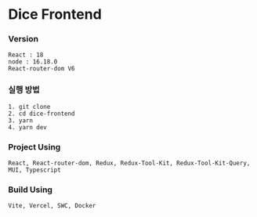 # Dice Frontend

### Version

```
React : 18
node : 16.18.0
React-router-dom V6
```

### 실행 방법

```
1. git clone
2. cd dice-frontend
3. yarn
4. yarn dev
```

### Project Using

```
React, React-router-dom, Redux, Redux-Tool-Kit, Redux-Tool-Kit-Query, MUI, Typescript
```

### Build Using

```
Vite, Vercel, SWC, Docker
```
